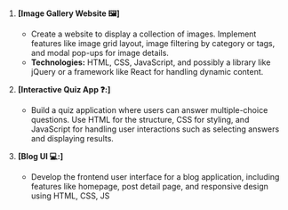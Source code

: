 
1. **[Image Gallery Website 🖼️]** 
   - Create a website to display a collection of images. Implement features like image grid layout, image filtering by category or tags, and modal pop-ups for image details.
   - **Technologies:** HTML, CSS, JavaScript, and possibly a library like jQuery or a framework like React for handling dynamic content.


2. **[Interactive Quiz App ❓:]** 
   - Build a quiz application where users can answer multiple-choice questions. Use HTML for the structure, CSS for styling, and JavaScript for handling user interactions such as selecting answers and displaying results.


3. **[Blog UI 💻:]** 
   - Develop the frontend user interface for a blog application, including features like homepage, post detail page, and responsive design using HTML, CSS, JS

  



